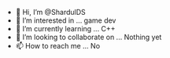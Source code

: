 - 👋 Hi, I’m @ShardulDS
- 👀 I’m interested in ... game dev
- 🌱 I’m currently learning ... C++
- 💞️ I’m looking to collaborate on ... Nothing yet
- 📫 How to reach me ... No

<!---
ShardulDS/ShardulDS is a ✨ special ✨ repository because its `README.md` (this file) appears on your GitHub profile.
You can click the Preview link to take a look at your changes.
--->
